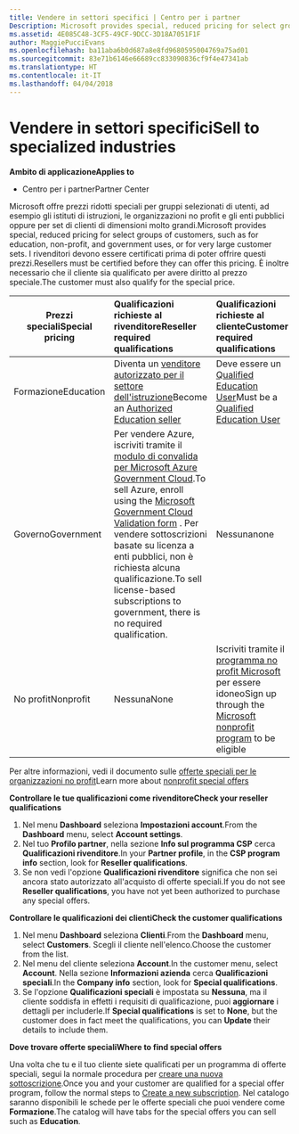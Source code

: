 ```yaml
---
title: Vendere in settori specifici | Centro per i partner
Description: Microsoft provides special, reduced pricing for select groups of customers, such as for education, non-profit, and government uses, or for very large customer sets.
ms.assetid: 4E085C48-3CF5-49CF-9DCC-3D18A7051F1F
author: MaggiePucciEvans
ms.openlocfilehash: ba11aba6b0d687a8e8fd9680595004769a75ad01
ms.sourcegitcommit: 83e71b6146e66689cc833090836cf9f4e47341ab
ms.translationtype: HT
ms.contentlocale: it-IT
ms.lasthandoff: 04/04/2018
---
```

# <a name="sell-to-specialized-industries"></a><span data-ttu-id="ac9cb-102">Vendere in settori specifici</span><span class="sxs-lookup"><span data-stu-id="ac9cb-102">Sell to specialized industries</span></span>

**<span data-ttu-id="ac9cb-103">Ambito di applicazione</span><span class="sxs-lookup"><span data-stu-id="ac9cb-103">Applies to</span></span>**

-  <span data-ttu-id="ac9cb-104">Centro per i partner</span><span class="sxs-lookup"><span data-stu-id="ac9cb-104">Partner Center</span></span>

<span data-ttu-id="ac9cb-105">Microsoft offre prezzi ridotti speciali per gruppi selezionati di utenti, ad esempio gli istituti di istruzioni, le organizzazioni no profit e gli enti pubblici oppure per set di clienti di dimensioni molto grandi.</span><span class="sxs-lookup"><span data-stu-id="ac9cb-105">Microsoft provides special, reduced pricing for select groups of customers, such as for education, non-profit, and government uses, or for very large customer sets.</span></span> <span data-ttu-id="ac9cb-106">I rivenditori devono essere certificati prima di poter offrire questi prezzi.</span><span class="sxs-lookup"><span data-stu-id="ac9cb-106">Resellers must be certified before they can offer this pricing.</span></span> <span data-ttu-id="ac9cb-107">È inoltre necessario che il cliente sia qualificato per avere diritto al prezzo speciale.</span><span class="sxs-lookup"><span data-stu-id="ac9cb-107">The customer must also qualify for the special price.</span></span>

|**<span data-ttu-id="ac9cb-108">Prezzi speciali</span><span class="sxs-lookup"><span data-stu-id="ac9cb-108">Special pricing</span></span>**   |**<span data-ttu-id="ac9cb-109">Qualificazioni richieste al rivenditore</span><span class="sxs-lookup"><span data-stu-id="ac9cb-109">Reseller required qualifications</span></span>**   |**<span data-ttu-id="ac9cb-110">Qualificazioni richieste al cliente</span><span class="sxs-lookup"><span data-stu-id="ac9cb-110">Customer required qualifications</span></span>**   |
|----------------------------|:---------------------------------|:------------------------------------------|
|<span data-ttu-id="ac9cb-111">Formazione</span><span class="sxs-lookup"><span data-stu-id="ac9cb-111">Education</span></span>   |<span data-ttu-id="ac9cb-112">Diventa un [venditore autorizzato per il settore dell'istruzione](https://www.mepn.com/MEPN/AEPHome.aspx)</span><span class="sxs-lookup"><span data-stu-id="ac9cb-112">Become an [Authorized Education seller](https://www.mepn.com/MEPN/AEPHome.aspx)</span></span>   | <span data-ttu-id="ac9cb-113">Deve essere un [Qualified Education User](https://www.microsoft.com/Licensing/licensing-programs/licensing-for-industries.aspx#tab=2)</span><span class="sxs-lookup"><span data-stu-id="ac9cb-113">Must be a [Qualified Education User](https://www.microsoft.com/Licensing/licensing-programs/licensing-for-industries.aspx#tab=2)</span></span>   |
|<span data-ttu-id="ac9cb-114">Governo</span><span class="sxs-lookup"><span data-stu-id="ac9cb-114">Government</span></span>   |<span data-ttu-id="ac9cb-115">Per vendere Azure, iscriviti tramite il [modulo di convalida per Microsoft Azure Government Cloud](http://azuregov.microsoft.com/csp).</span><span class="sxs-lookup"><span data-stu-id="ac9cb-115">To sell Azure, enroll using the [Microsoft Government Cloud Validation form](http://azuregov.microsoft.com/csp) .</span></span> <span data-ttu-id="ac9cb-116">Per vendere sottoscrizioni basate su licenza a enti pubblici, non è richiesta alcuna qualificazione.</span><span class="sxs-lookup"><span data-stu-id="ac9cb-116">To sell license-based subscriptions to government, there is no required qualification.</span></span>|   <span data-ttu-id="ac9cb-117">Nessuna</span><span class="sxs-lookup"><span data-stu-id="ac9cb-117">none</span></span>|
|<span data-ttu-id="ac9cb-118">No profit</span><span class="sxs-lookup"><span data-stu-id="ac9cb-118">Nonprofit</span></span>  |<span data-ttu-id="ac9cb-119">Nessuna</span><span class="sxs-lookup"><span data-stu-id="ac9cb-119">None</span></span>   |<span data-ttu-id="ac9cb-120">Iscriviti tramite il [programma no profit Microsoft](https://nonprofit.microsoft.com/#/register) per essere idoneo</span><span class="sxs-lookup"><span data-stu-id="ac9cb-120">Sign up through the [Microsoft nonprofit program](https://nonprofit.microsoft.com/#/register) to be eligible</span></span>   |
<span data-ttu-id="ac9cb-121">Per altre informazioni, vedi il documento sulle [offerte speciali per le organizzazioni no profit](https://assetsprod.microsoft.com/mpn/en-us/nonprofit-skus-in-csp-faq.pdf)</span><span class="sxs-lookup"><span data-stu-id="ac9cb-121">Learn more about [nonprofit special offers](https://assetsprod.microsoft.com/mpn/en-us/nonprofit-skus-in-csp-faq.pdf)</span></span>

**<span data-ttu-id="ac9cb-122">Controllare le tue qualificazioni come rivenditore</span><span class="sxs-lookup"><span data-stu-id="ac9cb-122">Check your reseller qualifications</span></span>**

1.  <span data-ttu-id="ac9cb-123">Nel menu **Dashboard** seleziona **Impostazioni account**.</span><span class="sxs-lookup"><span data-stu-id="ac9cb-123">From the **Dashboard** menu, select **Account settings**.</span></span>
2.  <span data-ttu-id="ac9cb-124">Nel tuo **Profilo partner**, nella sezione **Info sul programma CSP** cerca **Qualificazioni rivenditore**.</span><span class="sxs-lookup"><span data-stu-id="ac9cb-124">In your **Partner profile**, in the **CSP program info** section, look for **Reseller qualifications**.</span></span>
3.  <span data-ttu-id="ac9cb-125">Se non vedi l'opzione **Qualificazioni rivenditore** significa che non sei ancora stato autorizzato all'acquisto di offerte speciali.</span><span class="sxs-lookup"><span data-stu-id="ac9cb-125">If you do not see **Reseller qualifications**, you have not yet been authorized to purchase any special offers.</span></span>

**<span data-ttu-id="ac9cb-126">Controllare le qualificazioni dei clienti</span><span class="sxs-lookup"><span data-stu-id="ac9cb-126">Check the customer qualifications</span></span>**

1.  <span data-ttu-id="ac9cb-127">Nel menu **Dashboard** seleziona **Clienti**.</span><span class="sxs-lookup"><span data-stu-id="ac9cb-127">From the **Dashboard** menu, select **Customers**.</span></span> <span data-ttu-id="ac9cb-128">Scegli il cliente nell'elenco.</span><span class="sxs-lookup"><span data-stu-id="ac9cb-128">Choose the customer from the list.</span></span>
2.  <span data-ttu-id="ac9cb-129">Nel menu del cliente seleziona **Account**.</span><span class="sxs-lookup"><span data-stu-id="ac9cb-129">In the customer menu, select **Account**.</span></span> <span data-ttu-id="ac9cb-130">Nella sezione **Informazioni azienda** cerca **Qualificazioni speciali**.</span><span class="sxs-lookup"><span data-stu-id="ac9cb-130">In the **Company info** section, look for **Special qualifications**.</span></span>
3.  <span data-ttu-id="ac9cb-131">Se l'opzione **Qualificazioni speciali** è impostata su **Nessuna**, ma il cliente soddisfa in effetti i requisiti di qualificazione, puoi **aggiornare** i dettagli per includerle.</span><span class="sxs-lookup"><span data-stu-id="ac9cb-131">If **Special qualifications** is set to **None**, but the customer does in fact meet the qualifications, you can **Update** their details to include them.</span></span>

**<span data-ttu-id="ac9cb-132">Dove trovare offerte speciali</span><span class="sxs-lookup"><span data-stu-id="ac9cb-132">Where to find special offers</span></span>**

<span data-ttu-id="ac9cb-133">Una volta che tu e il tuo cliente siete qualificati per un programma di offerte speciali, segui la normale procedura per [creare una nuova sottoscrizione](create-a-new-subscription.md).</span><span class="sxs-lookup"><span data-stu-id="ac9cb-133">Once you and your customer are qualified for a special offer program, follow the normal steps to [Create a new subscription](create-a-new-subscription.md).</span></span> <span data-ttu-id="ac9cb-134">Nel catalogo saranno disponibili le schede per le offerte speciali che puoi vendere come **Formazione**.</span><span class="sxs-lookup"><span data-stu-id="ac9cb-134">The catalog will have tabs for the special offers you can sell such as **Education**.</span></span> 


 

 

 



